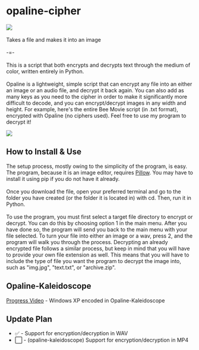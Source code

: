 # opaline-cipher

<img src=https://github.com/user-attachments/assets/6ccced97-d7fa-4c10-99db-c7a4ae052554>


<br>
<br>
Takes a file and makes it into an image
<br>
<br>
-=-
<br>
<br>
This is a script that both encrypts and decrypts text through the medium of color, written entirely in Python.
<br>
<br>
Opaline is a lightweight, simple script that can encrypt any file into an either an image or an audio file, and decrypt it back again. You can also add as many keys as you need to the cipher in order to make it significantly more difficult to decode, and you can encrypt/decrypt images in any width and height. For example, here's the entire Bee Movie script (in .txt format), encrypted with Opaline (no ciphers used). Feel free to use my program to decrypt it!
<p> </p>
<img src=https://github.com/user-attachments/assets/f2ca46ff-28ae-4651-8b3c-28ee4ff9d114>
<br>
<h2>How to Install & Use</h2>
The setup process, mostly owing to the simplicity of the program, is easy. The program, because it is an image editor, requires <a href=https://pypi.org/project/pillow/ target="_blank" rel="noopener noreferrer">Pillow</a>. You may have to install it using pip if you do not have it already.
<br> <br>
Once you download the file, open your preferred terminal and go to the folder you have created (or the folder it is located in) with cd. Then, run it in Python.
<br> <br>
To use the program, you must first select a target file directory to encrypt or decrypt. You can do this by choosing option 1 in the main menu. After you have done so, the program will send you back to the main menu with your file selected. To turn your file into either an image or a wav, press 2, and the program will walk you through the process. Decrypting an already encrypted file follows a similar process, but keep in mind that you will have to provide your own file extension as well. This means that you will have to include the type of file you want the program to decrypt the image into, such as "img.jpg", "text.txt", or "archive.zip".

<h2>Opaline-Kaleidoscope</h2>
<a href=https://www.youtube.com/watch?v=Y-8UJZAH6Mw>Progress Video</a> - Windows XP encoded in Opaline-Kaleidoscope

<h2>Update Plan</h2>
<ul>
  <li>✅ - Support for encryption/decryption in WAV</li>
  <li>⬜ - (opaline-kaleidoscope) Support for encryption/decryption in MP4</li>
</ul>
